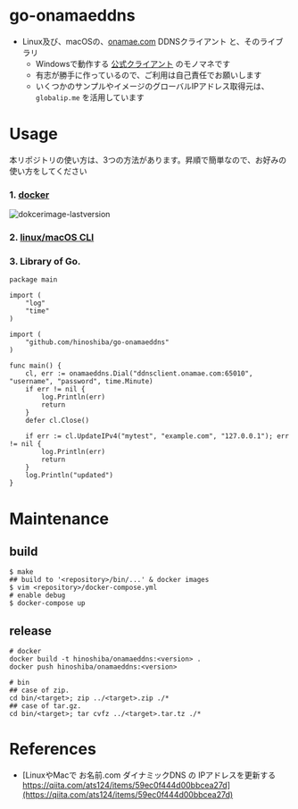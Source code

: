 go-onamaeddns
===

* Linux及び、macOSの、[onamae.com](https://help.onamae.com/answer/7920) DDNSクライアント と、そのライブラリ
	* Windowsで動作する [公式クライアント](https://help.onamae.com/answer/7920) のモノマネです
	* 有志が勝手に作っているので、ご利用は自己責任でお願いします
	* いくつかのサンプルやイメージのグローバルIPアドレス取得元は、`globalip.me` を活用しています

# Usage

本リポジトリの使い方は、3つの方法があります。昇順で簡単なので、お好みの使い方をしてください  

### 1. [docker](./usage-docker.md)
![dokcerimage-lastversion](https://img.shields.io/docker/v/hinoshiba/onamaeddns.svg)
### 2. [linux/macOS CLI](./usage-cli.md)
### 3. Library of Go.

```
package main

import (
	"log"
	"time"
)

import (
	"github.com/hinoshiba/go-onamaeddns"
)

func main() {
	cl, err := onamaeddns.Dial("ddnsclient.onamae.com:65010", "username", "password", time.Minute)
	if err != nil {
		log.Println(err)
		return
	}
	defer cl.Close()

	if err := cl.UpdateIPv4("mytest", "example.com", "127.0.0.1"); err != nil {
		log.Println(err)
		return
	}
	log.Println("updated")
}
```


# Maintenance

## build

```
$ make
## build to '<repository>/bin/...' & docker images
$ vim <repository>/docker-compose.yml
# enable debug
$ docker-compose up
```

## release
```
# docker
docker build -t hinoshiba/onamaeddns:<version> .
docker push hinoshiba/onamaeddns:<version>

# bin
## case of zip.
cd bin/<target>; zip ../<target>.zip ./*
## case of tar.gz.
cd bin/<target>; tar cvfz ../<target>.tar.tz ./*
```


# References

* [LinuxやMacで お名前.com ダイナミックDNS の IPアドレスを更新する https://qiita.com/ats124/items/59ec0f444d00bbcea27d](https://qiita.com/ats124/items/59ec0f444d00bbcea27d)
